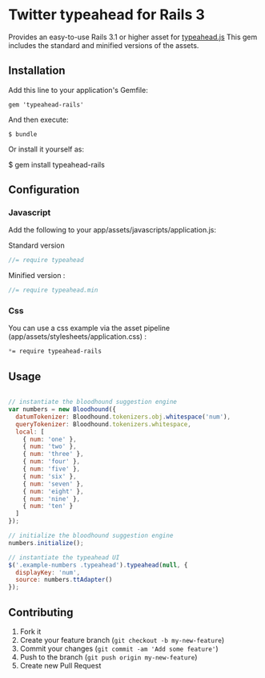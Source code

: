 # Twitter typeahead for Rails 3

Provides an easy-to-use Rails 3.1 or higher asset for [typeahead.js](http://twitter.github.io/typeahead.js/)
This gem includes the standard and minified versions of the assets.

## Installation

Add this line to your application's Gemfile:

    gem 'typeahead-rails'

And then execute:

    $ bundle

Or install it yourself as:

  $ gem install typeahead-rails


## Configuration

### Javascript

Add the following to your app/assets/javascripts/application.js:

Standard version
```js
//= require typeahead
```

Minified version : 
```js
//= require typeahead.min
```

### Css

You can use a css example via the asset pipeline (app/assets/stylesheets/application.css) :
```css
*= require typeahead-rails
```

## Usage

```js

// instantiate the bloodhound suggestion engine
var numbers = new Bloodhound({
  datumTokenizer: Bloodhound.tokenizers.obj.whitespace('num'),
  queryTokenizer: Bloodhound.tokenizers.whitespace,
  local: [
    { num: 'one' },
    { num: 'two' },
    { num: 'three' },
    { num: 'four' },
    { num: 'five' },
    { num: 'six' },
    { num: 'seven' },
    { num: 'eight' },
    { num: 'nine' },
    { num: 'ten' }
  ]
});

// initialize the bloodhound suggestion engine
numbers.initialize();

// instantiate the typeahead UI
$('.example-numbers .typeahead').typeahead(null, {
  displayKey: 'num',
  source: numbers.ttAdapter()
});
```


## Contributing

1. Fork it
2. Create your feature branch (`git checkout -b my-new-feature`)
3. Commit your changes (`git commit -am 'Add some feature'`)
4. Push to the branch (`git push origin my-new-feature`)
5. Create new Pull Request
